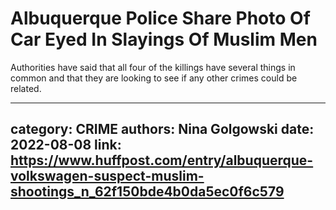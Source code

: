 # Albuquerque Police Share Photo Of Car Eyed In Slayings Of Muslim Men

Authorities have said that all four of the killings have several things in common and that they are looking to see if any other crimes could be related.

---
category: CRIME
authors: Nina Golgowski
date: 2022-08-08
link: https://www.huffpost.com/entry/albuquerque-volkswagen-suspect-muslim-shootings_n_62f150bde4b0da5ec0f6c579
---
